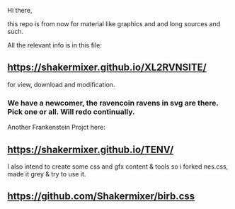 Hi there, 

this repo is from now for material like graphics and and long sources and such.

All the relevant info is in this file:

## https://shakermixer.github.io/XL2RVNSITE/

for view, download and modification.

### We have a newcomer, the ravencoin ravens in svg are there. Pick one or all. Will redo continually.

Another Frankenstein Projct here:


## https://shakermixer.github.io/TENV/




I also intend to create some css and gfx content & tools so i forked nes.css, made it grey & try to use it.


## https://github.com/Shakermixer/birb.css














































































































































































































































































